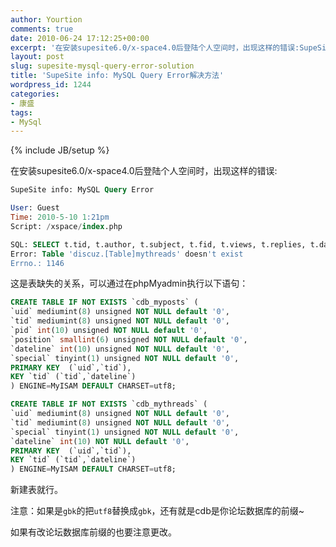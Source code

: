 ```yaml
---
author: Yourtion
comments: true
date: 2010-06-24 17:12:25+00:00
excerpt: '在安装supesite6.0/x-space4.0后登陆个人空间时，出现这样的错误:SupeSite info: MySQL Query Error Error: Table ''discuz.[Table]mythreads'' doesn''t exist Errno.: 1146 解决方法'
layout: post
slug: supesite-mysql-query-error-solution
title: 'SupeSite info: MySQL Query Error解决方法'
wordpress_id: 1244
categories:
- 康盛
tags:
- MySql
---
```

{% include JB/setup %}

在安装supesite6.0/x-space4.0后登陆个人空间时，出现这样的错误:

```sql
SupeSite info: MySQL Query Error

User: Guest
Time: 2010-5-10 1:21pm
Script: /xspace/index.php

SQL: SELECT t.tid, t.author, t.subject, t.fid, t.views, t.replies, t.dateline, t.lastpost FROM `discuz`.`[Table]mythreads` m, `discuz`.`[Table]threads` t WHERE m.uid='1' AND m.tid=t.tid AND t.displayorder>=0 AND t.author!='' ORDER BY t.tid DESC LIMIT 0,10
Error: Table 'discuz.[Table]mythreads' doesn't exist
Errno.: 1146
```

这是表缺失的关系，可以通过在phpMyadmin执行以下语句：

```sql
CREATE TABLE IF NOT EXISTS `cdb_myposts` (
`uid` mediumint(8) unsigned NOT NULL default '0',
`tid` mediumint(8) unsigned NOT NULL default '0',
`pid` int(10) unsigned NOT NULL default '0',
`position` smallint(6) unsigned NOT NULL default '0',
`dateline` int(10) unsigned NOT NULL default '0',
`special` tinyint(1) unsigned NOT NULL default '0',
PRIMARY KEY  (`uid`,`tid`),
KEY `tid` (`tid`,`dateline`)
) ENGINE=MyISAM DEFAULT CHARSET=utf8;

CREATE TABLE IF NOT EXISTS `cdb_mythreads` (
`uid` mediumint(8) unsigned NOT NULL default '0',
`tid` mediumint(8) unsigned NOT NULL default '0',
`special` tinyint(1) unsigned NOT NULL default '0',
`dateline` int(10) NOT NULL default '0',
PRIMARY KEY  (`uid`,`tid`),
KEY `tid` (`tid`,`dateline`)
) ENGINE=MyISAM DEFAULT CHARSET=utf8;

```

新建表就行。

注意：如果是```gbk```的把```utf8```替换成```gbk```，还有就是cdb是你论坛数据库的前缀~

如果有改论坛数据库前缀的也要注意更改。
